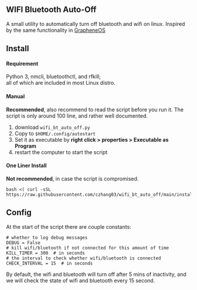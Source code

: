 WIFI Bluetooth Auto-Off
---

A small utility to automatically turn off bluetooth and wifi on linux.
Inspired by the same functionality in [GrapheneOS](https://grapheneos.org/features#attack-surface-reduction)

## Install

#### Requirement

Python 3, nmcli, bluetoothctl, and rfkill;  
all of which are included in most Linux distro.

#### Manual

**Recommended**, also recommend to read the script before you run it. 
The script is only around 100 line, and rather well documented.

1. download `wifi_bt_auto_off.py`
1. Copy to `$HOME/.config/autostart`
1. Set it as executable by **right click > properties > Executable as Program**
1. restart the computer to start the script

#### One Liner Install

**Not recommended**, in case the script is compromised.

```
bash <( curl -sSL https://raw.githubusercontent.com/czhang03/wifi_bt_auto_off/main/install.sh)
```

## Config

At the start of the script there are couple constants:
```
# whether to log debug messages
DEBUG = False
# kill wifi/bluetooth if not connected for this amount of time
KILL_TIMER = 300  # in seconds 
# the interval to check whether wifi/bluetooth is connected
CHECK_INTERVAL = 15  # in seconds
```
By default, the wifi and bluetooth will turn off after 5 mins of inactivity,
and we will check the state of wifi and bluetooth every 15 second.


